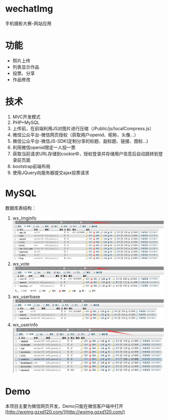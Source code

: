 # wechatImg
手机摄影大赛-网站应用

# 功能 #
- 照片上传
- 列表显示作品
- 投票、分享
- 作品修改

# 技术 #
1. MVC开发模式
2. PHP+MySQL
3. 上传前，在前端利用JS对图片进行压缩（/Public/js/localCompress.js）
4. 微信公众平台-微信网页授权（获取用户openid、昵称、头像...）
5. 微信公众平台-微信JS-SDK(定制分享的标题、副标题、链接、图标...)
6. 利用微信openid限定一人投一票
7. 获取当前请求URL存储到cookie中，授权登录并存储用户信息后自动跳转到登录前页面
8. bootstrap前端布局
9. 使用JQuery向服务器提交ajax投票请求

# MySQL #
数据库表结构：

1. wx_imginfo
![](./src/wx_imginfo.jpg)
2. wx_vote
![](./src/wx_vote.jpg)
3. wx_userbase
![](./src/wx_userbase.jpg)
4. wx_userinfo
![](./src/wx_userinfo.jpg)

# Demo #
本项目主要为微信网页开发，Demo只能在微信客户端中打开
[http://wximg.gzxd120.com/](http://wximg.gzxd120.com/)